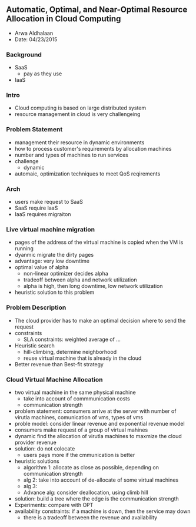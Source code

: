 ## Automatic, Optimal, and Near-Optimal Resource Allocation in Cloud Computing

- Arwa Aldhalaan
- Date: 04/23/2015

### Background
- SaaS
  - pay as they use
- IaaS

### Intro
- Cloud computing is based on large distributed system
- resource management in cloud is very challengeing

### Problem Statement
- management their resource in dynamic environments
- how to process customer's requirements by allocation machines
- number and types of machines to run services
- challenge
  - dynamic
- automaic, optimization techniques to meet QoS reqirements

### Arch
- users make request to SaaS
- SaaS require IaaS
- IaaS requires migraiton

### Live virtual machine migration
- pages of the address of the virtual machine is copied when the VM is running
- dyanmic migrate the dirty pages
- advantage: very low downtime
- optimal value of alpha
  - non-linear optimizer decides alpha
  - tradeoff between alpha and network utilization
  - alpha is high, then long downtime, low network utilization
- heuristic solution to this problem

### Problem Description
- The cloud provider has to make an optimal decision where to send the request
- constraints
  - SLA constraints: weighted average of ...
- Heuristic search
  - hill-climbing, determine neighborhood
  - reuse virtual machine that is already in the cloud
- Better revenue than Best-fit strategy

### Cloud Virtual Machine Allocation
- two virtual machine in the same physical machine
  - take into account of commmunication costs
  - communication strength 
- problem statement: consumers arrive at the server with number of virutla machines, comunication of vms, types of vms
- proble model: consider linear revenue and exponential revenue model
- consumers make request of a group of virtual mahines
- dynamic find the allocation of virutla machines to maxmize the cloud provider revenue
- solution: do not colocate
  - users pays more if the cmmunication is better
- heuristic solutions
  - algorithm 1: allocate as close as possible, depending on communication strength
  - alg 2: take into account of de-allocate of some virtual machines
  - alg 3: 
  - Advance alg: consider deallocation, using climb hill
- solution: build a tree where the edge is the communication strength
- Experiments: compare with OPT
- availability constraints: if a machine is down, then the service may down
  - there is a tradeoff between the revenue and availability




  

